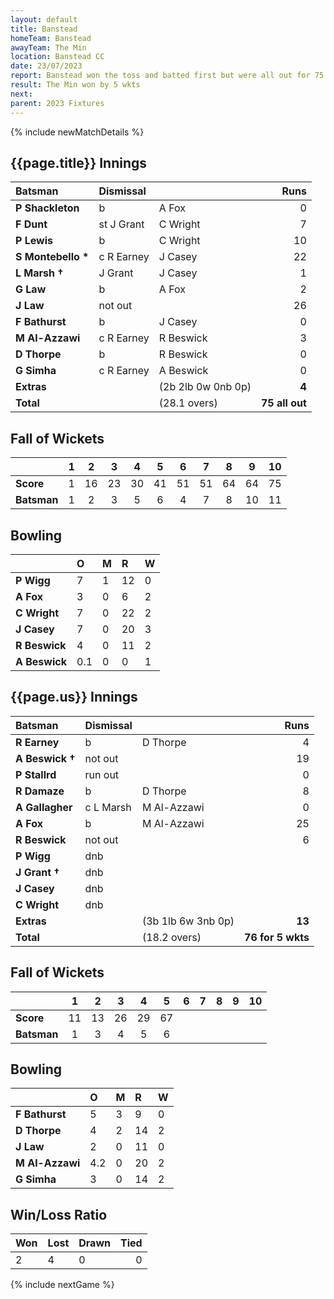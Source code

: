 ```yaml
---
layout: default
title: Banstead
homeTeam: Banstead
awayTeam: The Min
location: Banstead CC
date: 23/07/2023
report: Banstead won the toss and batted first but were all out for 75 in 28.1 overs. The Min replied with 76 for 5 wkts in 18.2 overs. 
result: The Min won by 5 wkts
next: 
parent: 2023 Fixtures
---
```


{% include newMatchDetails %}


## {{page.title}} Innings

| Batsman | Dismissal | | Runs |
|:---|:---|---|---:|
| **P Shackleton** | b | A Fox | 0 |
| **F Dunt** |  st J Grant | C Wright | 7 |
| **P Lewis** | b | C Wright | 10 |
| **S Montebello &#42;** | c R Earney | J Casey | 22 |
| **L Marsh &#8224;** | J Grant | J Casey | 1 |
| **G Law** | b | A Fox | 2 |
| **J Law** | not out |  | 26 |
| **F Bathurst** | b | J Casey | 0 |
| **M Al-Azzawi** | c R Earney | R Beswick | 3 |
| **D Thorpe** | b | R Beswick | 0 |
| **G Simha** | c R Earney | A Beswick | 0 |
| **Extras** | | (2b 2lb 0w 0nb 0p) | **4** |
| **Total** | | (28.1 overs) | **75 all out** |

## Fall of Wickets

| | 1 | 2 | 3 | 4 | 5 | 6 | 7 | 8 | 9 | 10 |
|---|:---:|:---:|:---:|:---:|:---:|:---:|:---:|:---:|:---:|:---:|
| **Score** | 1 | 16 | 23 | 30 | 41 | 51 | 51 | 64 | 64 | 75 | 
| **Batsman** | 1  | 2  | 3  | 5  | 6 |  4 | 7 |  8 | 10 | 11 | 

## Bowling

| | O | M | R | W |
|---|:---|:---|:---|:---|
| **P Wigg** | 7 | 1 | 12 | 0 |
| **A Fox** | 3 | 0 | 6 | 2 |
| **C Wright** | 7 | 0 | 22 | 2 |
| **J Casey** | 7 | 0 | 20 | 3 |
| **R Beswick** | 4 | 0 | 11 | 2 |
| **A Beswick** | 0.1 | 0 | 0 | 1 |

## {{page.us}} Innings

| Batsman | Dismissal | | Runs |
|:---|:---|---|---:|
| **R Earney** | b | D Thorpe | 4 |
| **A Beswick &#8224;** | not out |  | 19 |
| **P Stallrd** | run out |  | 0 |
| **R Damaze** | b | D Thorpe | 8 |
| **A Gallagher** | c L Marsh | M Al-Azzawi | 0 |
| **A Fox** | b | M Al-Azzawi | 25 |
| **R Beswick** | not out |  | 6 |
| **P Wigg** | dnb |  |  | |
| **J Grant &#8224;** | dnb |  |  | |
| **J Casey** | dnb |  |  | |
| **C Wright** | dnb |  |  | |
| **Extras** | | (3b 1lb 6w 3nb 0p) | **13** |
| **Total** | | (18.2 overs) | **76 for 5 wkts** |

## Fall of Wickets

| | 1 | 2 | 3 | 4 | 5 | 6 | 7 | 8 | 9 | 10 |
|---|:---:|:---:|:---:|:---:|:---:|:---:|:---:|:---:|:---:|:---:|
| **Score** | 11 | 13 | 26 | 29 | 67 |  |  |  |  |  |
| **Batsman** | 1 | 3 | 4 | 5 | 6 |  |  |  |  |  | 

## Bowling

| | O | M | R | W |
|---|:---|:---|:---|:---|
| **F Bathurst** | 5 | 3 | 9 | 0 |
| **D Thorpe** | 4 | 2 | 14 | 2 |
| **J Law** | 2 | 0 | 11 | 0 |
| **M Al-Azzawi** | 4.2 | 0 | 20 | 2 |
| **G Simha** | 3 | 0 | 14 | 2 |

## Win/Loss Ratio

| Won | Lost | Drawn | Tied |
|:---|:---|:---|---:|
| 2 | 4 | 0 | 0 |

{% include nextGame %}